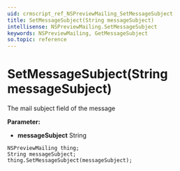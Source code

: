 ```yaml
---
uid: crmscript_ref_NSPreviewMailing_SetMessageSubject
title: SetMessageSubject(String messageSubject)
intellisense: NSPreviewMailing.SetMessageSubject
keywords: NSPreviewMailing, GetMessageSubject
so.topic: reference
---
```


# SetMessageSubject(String messageSubject)

The mail subject field of the message

**Parameter:** 
* **messageSubject** String

```crmscript
NSPreviewMailing thing;
String messageSubject;
thing.SetMessageSubject(messageSubject);
```

